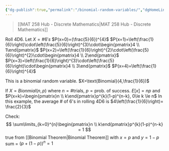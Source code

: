 ```yaml
---
{"dg-publish":true,"permalink":"/binomial-random-variables/","dgHomeLink":true,"dgPassFrontmatter":false,"dgShowLocalGraph":true}
---
```


> [[MAT 258 Hub - Discrete Mathematics|MAT 258 Hub - Discrete Mathematics]]

Roll 4D6. Let $X=\#6's$
$P(x=0)=(\frac{5}{6})^{4}$
$P(x=1)=\left(\frac{1}{6}\right)\cdot\left(\frac{5}{6}\right)^{3}\cdot\begin{pmatrix}4 \\ 1\end{pmatrix}$
$P(x=2)=\left(\frac{1}{6}\right)^{2}\cdot\left(\frac{5}{6}\right)^{2}\cdot\begin{pmatrix}4 \\ 2\end{pmatrix}$
$P(x=3)=\left(\frac{1}{6}\right)^{3}\cdot\left(\frac{5}{6}\right)\cdot\begin{pmatrix}4 \\ 3\end{pmatrix}$
$P(x=4)=\left(\frac{1}{6}\right)^{4}$

This is a binomial random variable.
$X=\text{Binomial}(4,\frac{1}{6})$

If $X=Bionmial(n,p)$ where $n=\#\text{trials}$, $p=\text{prob. of success}$.
$E[x]=np$ and $P(x=k)=\begin{pmatrix}n \\ k\end{pmatrix}p^{k}(1-p)^{n-k}, 0\le k \le n$
In this example, the average \# of 6's in rolling 4D6 is $4\left(\frac{1}{6}\right)= \frac{2}{3}$

Check:
$$
\sum\limits_{k=0}^{n}\begin{pmatrix}n \\ k\end{pmatrix}p^{k}(1-p)^{n-k} = 1
$$
true from [[Binomial Theorem|Binomial Theorem]]
with $x=p$
and $y=1-p$
sum = $(p+(1-p))^{n}=1$
